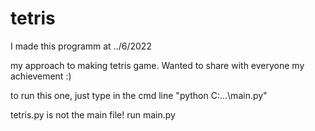 # tetris
I made this programm at ../6/2022

my approach to making tetris game. Wanted to share with everyone my achievement :)

to run this one, just type in the cmd line "python C:\...\main.py"

tetris.py is not the main file! run main.py

